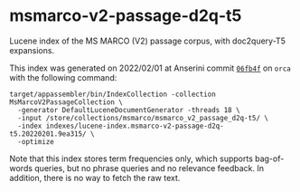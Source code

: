 # msmarco-v2-passage-d2q-t5

Lucene index of the MS MARCO (V2) passage corpus, with doc2query-T5 expansions.

This index was generated on 2022/02/01 at Anserini commit [`06fb4f`](https://github.com/castorini/anserini/commit/9ea3159adeeffd84e10e197af4c36febb5b74c7b) on `orca` with the following command:

```
target/appassembler/bin/IndexCollection -collection MsMarcoV2PassageCollection \
  -generator DefaultLuceneDocumentGenerator -threads 18 \
  -input /store/collections/msmarco/msmarco_v2_passage_d2q-t5/ \
  -index indexes/lucene-index.msmarco-v2-passage-d2q-t5.20220201.9ea315/ \
  -optimize
```

Note that this index stores term frequencies only, which supports bag-of-words queries, but no phrase queries and no relevance feedback. In addition, there is no way to fetch the raw text.
